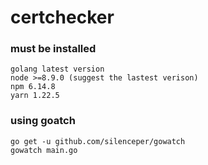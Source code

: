 # certchecker

### must be installed
````
golang latest version
node >=8.9.0 (suggest the lastest verison)
npm 6.14.8
yarn 1.22.5
````

### using goatch
```
go get -u github.com/silenceper/gowatch 
gowatch main.go
```
